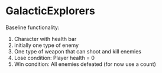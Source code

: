 # GalacticExplorers

Baseline functionality:

1. Character with health bar
2. initially one type of enemy
3. One type of weapon that can shoot and kill enemies
4. Lose condition: Player health = 0
5. Win condition: All enemies defeated (for now use a count)
